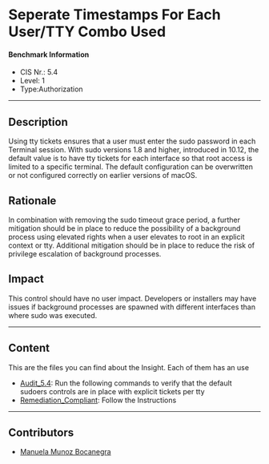 # Seperate Timestamps For Each User/TTY Combo Used
#### Benchmark Information
- CIS Nr.: 5.4
- Level: 1
- Type:Authorization
------------------------
## Description

Using tty tickets ensures that a user must enter the sudo password in each Terminal session.
With sudo versions 1.8 and higher, introduced in 10.12, the default value is to have tty tickets for each interface so that root access is limited to a specific terminal. The default configuration can be overwritten or not configured correctly on earlier versions of macOS.

## Rationale

In combination with removing the sudo timeout grace period, a further mitigation should be in place to reduce the possibility of a background process using elevated rights when a user elevates to root in an explicit context or tty.
Additional mitigation should be in place to reduce the risk of privilege escalation of background processes.

## Impact

This control should have no user impact. Developers or installers may have issues if background processes are spawned with different interfaces than where sudo was executed.

---
## Content
This are the files you can find about the Insight. Each of them has an use 
* [Audit_5.4](https://github.com/apfelwerk/JamfProtectInsights/blob/main/AuthorizationType/CIS_5.4_Seperate%20Timestamps%20For%20Each%20User:TTY%20Combo%20Used/Audit_5.4.sh): Run the following commands to verify that the default sudoers controls are in place with explicit tickets per tty
* [Remediation_Compliant](https://github.com/apfelwerk/JamfProtectInsights/blob/main/AuthorizationType/CIS_5.4_Seperate%20Timestamps%20For%20Each%20User:TTY%20Combo%20Used/Remediation_Compliant.md): Follow the Instructions
------------------------------------------------------------------------------------------------------------------------------------------------------------------------------------------------------------------------------------------------------------------------------------------------------------------------------
## Contributors
* [Manuela Munoz Bocanegra](https://github.com/manuelamunoz)


